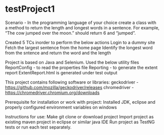 # testProject1
Scenario - In the programming language of your choice create a class with a method to return the
length and longest words in a sentence. For example, “The cow jumped over the moon.”
should return 6 and “jumped”.

Created 5 TCs inorder to perform the below actions
Login to a dummy site
Fetch the largest sentence from the home page
Identify the longest word from the sntence and return the word and the length

Project is based on Java and Selenium.
Used the below utility files
ReportConfig - to read the properties file
Reporting - to generate the extent report
ExtentReport.html is generated under test output

This project contains following software or libraries:
geckodriver - https://github.com/mozilla/geckodriver/releases
chromedriver - https://chromedriver.chromium.org/downloads

Prerequisite for installation or work with project:
Installed JDK, eclipse and properly configured environment variables on windows

Instructions for use:
Make git clone or download project
Import project as existing maven project in eclipse or similar java IDE
Run project as TestNG tests or run each test separately.
